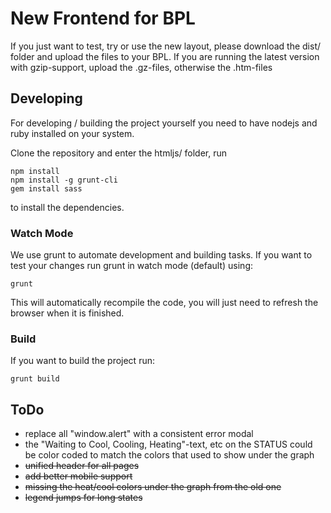 # New Frontend for BPL

If you just want to test, try or use the new layout, please download the dist/ folder and upload the files to your BPL. If you are running the latest version with gzip-support, upload the .gz-files, otherwise the .htm-files

## Developing

For developing / building the project yourself you need to have nodejs and ruby installed on your system.

Clone the repository and enter the htmljs/ folder, run

```
npm install
npm install -g grunt-cli
gem install sass
```

to install the dependencies.

### Watch Mode
We use grunt to automate development and building tasks. If you want to test your changes run grunt in watch mode (default) using:
```
grunt
```
This will automatically recompile the code, you will just need to refresh the browser when it is finished.

### Build
If you want to build the project run:
```
grunt build
```

## ToDo

- replace all "window.alert" with a consistent error modal
- the "Waiting to Cool, Cooling, Heating"-text, etc on the STATUS could be color coded to match the colors that used to show under the graph
- ~~unified header for all pages~~
- ~~add better mobile support~~
- ~~missing the heat/cool colors under the graph from the old one~~
- ~~legend jumps for long states~~